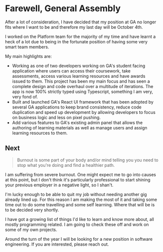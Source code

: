 # Farewell, General Assembly

After a lot of consideration, I have decided that my position at GA no longer fits where I want to be and therefore my last day will be October 4th.

I worked on the Platform team for the majority of my time and have learnt a heck of a lot due to being in the fortunate position of having some very smart team members.

My main highlights are:

- Working as one of two developers working on GA's student facing application where users can access their coursework, take assessments, access various learning resources and have awards issued to them. This project has been my main focus and has seen a complete design and code overhaul over a multitude of iterations. The app is now 100% strictly typed using Typescript, something I am very, very fond of.
- Built and launched GA's React UI framework that has been adopted by several GA applications to keep brand consistency, reduce code duplication and speed up development by allowing developers to focus on business logic and less on pixel pushing.
- Add various features to GA's existing admin panel that allows the authoring of learning materials as well as manage users and assign learning resources to them.

## Next

> Burnout is some part of your body and/or mind telling you you need to stop what you're doing and find a healthier path.

I am suffering from severe burnout. One might expect me to go into causes at this point, but I don't think it's particularly professional to start shining your previous employer in a negative light, so I shan't.

I'm lucky enough to be able to quit my job without needing another gig already lined up. For this reason I am making the most of it and taking some time out to do some travelling and some self learning. Where that will be is to be decided very shortly.

I have got a growing list of things I'd like to learn and know more about, all mostly programming related. I am going to check these off and work on some of my own projects.

Around the turn of the year I will be looking for a new position in software engineering. If you are interested, please reach out.
